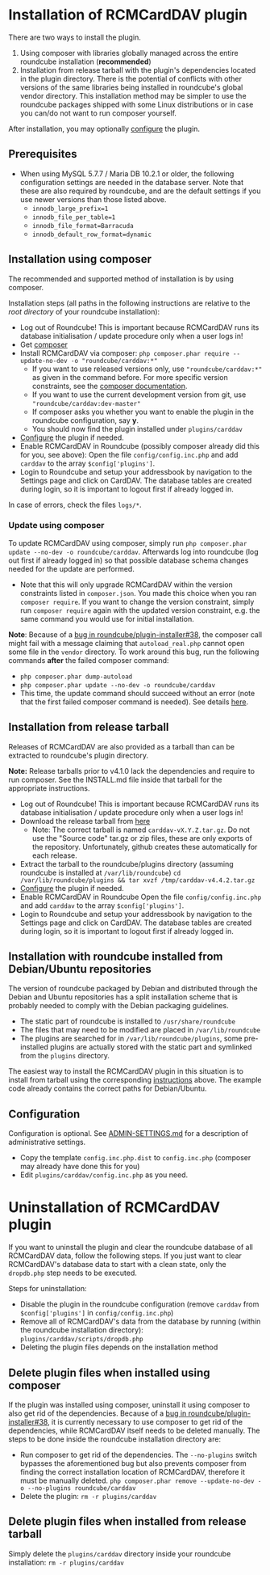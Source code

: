 # Installation of RCMCardDAV plugin

There are two ways to install the plugin.

1. Using composer with libraries globally managed across the entire roundcube installation (__recommended__)
2. Installation from release tarball with the plugin's dependencies located in the plugin directory. There is the
   potential of conflicts with other versions of the same libraries being installed in roundcube's global vendor
   directory. This installation method may be simpler to use the roundcube packages shipped with some Linux
   distributions or in case you can/do not want to run composer yourself.

After installation, you may optionally [configure](#configuration) the plugin.

## Prerequisites

- When using MySQL 5.7.7 / Maria DB 10.2.1 or older, the following configuration settings are needed in the database
  server. Note that these are also required by roundcube, and are the default settings if you use newer versions than
  those listed above.
  - `innodb_large_prefix=1`
  - `innodb_file_per_table=1`
  - `innodb_file_format=Barracuda`
  - `innodb_default_row_format=dynamic`

## Installation using composer

The recommended and supported method of installation is by using composer.

Installation steps (all paths in the following instructions are relative to the _root directory_ of your roundcube
installation):

- Log out of Roundcube!
  This is important because RCMCardDAV runs its database initialisation / update procedure only when a user logs in!
- Get [composer](https://getcomposer.org/download/)
- Install RCMCardDAV via composer: `php composer.phar require --update-no-dev -o "roundcube/carddav:*"`
  - If you want to use released versions only, use `"roundcube/carddav:*"` as given in the command before. For more
    specific version constraints, see the [composer documentation](https://getcomposer.org/doc/articles/versions.md).
  - If you want to use the current development version from git, use `"roundcube/carddav:dev-master"`
  - If composer asks you whether you want to enable the plugin in the roundcube configuration, say __y__.
  - You should now find the plugin installed under `plugins/carddav`
- [Configure](#configuration) the plugin if needed.
- Enable RCMCardDAV in Roundcube (possibly composer already did this for you, see above):
  Open the file `config/config.inc.php` and add `carddav` to the array `$config['plugins']`.
- Login to Roundcube and setup your addressbook by navigation to the Settings page and click on CardDAV. The database tables are created during login, so it is important to logout first if already logged in.

In case of errors, check the files `logs/*`.

### Update using composer

To update RCMCardDAV using composer, simply run `php composer.phar update --no-dev -o roundcube/carddav`. Afterwards log into roundcube (log out first if already logged in) so that possible database schema changes needed for the update are performed.
- Note that this will only upgrade RCMCardDAV within the version constraints listed in `composer.json`. You made this
  choice when you ran `composer require`. If you want to change the version constraint, simply run `composer require`
  again with the updated version constraint, e.g. the same command you would use for initial installation.

__Note__: Because of a [bug in roundcube/plugin-installer#38](https://github.com/roundcube/plugin-installer/issues/38),
the composer call might fail with a message claiming that `autoload_real.php` cannot open some file in the `vendor`
directory. To work around this bug, run the following commands __after__ the failed composer command:
- `php composer.phar dump-autoload`
- `php composer.phar update --no-dev -o roundcube/carddav`
- This time, the update command should succeed without an error (note that the first failed composer command is needed).
See details [here](https://github.com/mstilkerich/rcmcarddav/issues/388).

## Installation from release tarball

Releases of RCMCardDAV are also provided as a tarball than can be extracted to roundcube's plugin directory.

__Note:__ Release tarballs prior to v4.1.0 lack the dependencies and require to run composer. See the INSTALL.md file
inside that tarball for the appropriate instructions.

- Log out of Roundcube!
  This is important because RCMCardDAV runs its database initialisation / update procedure only when a user logs in!
- Download the release tarball from [here](https://github.com/mstilkerich/rcmcarddav/releases)
  - Note: The correct tarball is named `carddav-vX.Y.Z.tar.gz`. Do not use the "Source code" tar.gz or zip
    files, these are only exports of the repository. Unfortunately, github creates these automatically for each release.
- Extract the tarball to the roundcube/plugins directory (assuming roundcube is installed at `/var/lib/roundcube`)
  `cd /var/lib/roundcube/plugins && tar xvzf /tmp/carddav-v4.4.2.tar.gz`
- [Configure](#configuration) the plugin if needed.
- Enable RCMCardDAV in Roundcube
  Open the file `config/config.inc.php` and add `carddav` to the array `$config['plugins']`.
- Login to Roundcube and setup your addressbook by navigation to the Settings page and click on CardDAV. The database tables are created during login, so it is important to logout first if already logged in.

## Installation with roundcube installed from Debian/Ubuntu repositories

The version of roundcube packaged by Debian and distributed through the Debian and Ubuntu repositories has a split
installation scheme that is probably needed to comply with the Debian packaging guidelines.
  - The static part of roundcube is installed to `/usr/share/roundcube`
  - The files that may need to be modified are placed in `/var/lib/roundcube`
  - The plugins are searched for in `/var/lib/roundcube/plugins`, some pre-installed plugins are actually stored with
    the static part and symlinked from the `plugins` directory.

The easiest way to install the RCMCardDAV plugin in this situation is to install from tarball using the corresponding
[instructions](#Installation-from-release-tarball) above. The example code already contains the correct paths for
Debian/Ubuntu.

## Configuration

Configuration is optional. See [ADMIN-SETTINGS.md](ADMIN-SETTINGS.md) for a description of administrative settings.

- Copy the template `config.inc.php.dist` to `config.inc.php` (composer may already have done this for you)
- Edit `plugins/carddav/config.inc.php` as you need.

# Uninstallation of RCMCardDAV plugin

If you want to uninstall the plugin and clear the roundcube database of all RCMCardDAV data, follow the following steps.
If you just want to clear RCMCardDAV's database data to start with a clean state, only the `dropdb.php` step needs to be
executed.

Steps for uninstallation:
- Disable the plugin in the roundcube configuration (remove `carddav` from `$config['plugins']` in
  `config/config.inc.php`)
- Remove all of RCMCardDAV's data from the database by running (within the roundcube installation directory):
  `plugins/carddav/scripts/dropdb.php`
- Deleting the plugin files depends on the installation method

## Delete plugin files when installed using composer

If the plugin was installed using composer, uninstall it using composer to also get rid of the dependencies. Because of
a [bug in roundcube/plugin-installer#38](https://github.com/roundcube/plugin-installer/issues/38), it is currently
necessary to use composer to get rid of the dependencies, while RCMCardDAV itself needs to be deleted manually. The
steps to be done inside the roundcube installation directory are:
- Run composer to get rid of the dependencies. The `--no-plugins` switch bypasses the aforementioned bug but also
  prevents composer from finding the correct installation location of RCMCardDAV, therefore it must be manually deleted.
  `php composer.phar remove --update-no-dev -o --no-plugins roundcube/carddav`
- Delete the plugin: `rm -r plugins/carddav`

## Delete plugin files when installed from release tarball

Simply delete the `plugins/carddav` directory inside your roundcube installation: `rm -r plugins/carddav`

<!-- vim: set ts=4 sw=4 expandtab fenc=utf8 ff=unix tw=120: -->
